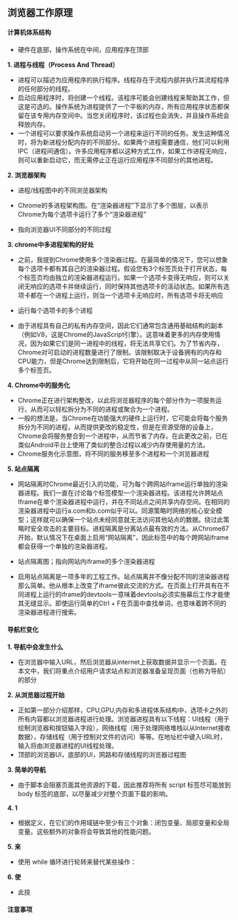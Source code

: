 ## **浏览器工作原理**

#### 计算机体系结构

- 硬件在底部，操作系统在中间，应用程序在顶部

**1. 进程与线程（Process And Thread）**

- 进程可以描述为应用程序的执行程序。线程存在于流程内部并执行其流程程序的任何部分的线程。
- 启动应用程序时，将创建一个线程。该程序可能会创建线程来帮助其工作，但这是可选的。操作系统为进程提供了一个平板的内存，所有应用程序状态都保留在该专用内存空间中。当您关闭程序时，该过程也会消失，并且操作系统会释放内存。
- 一个进程可以要求操作系统启动另一个进程来运行不同的任务。发生这种情况时，将为新进程分配内存的不同部分。如果两个进程需要通信，他们可以利用IPC（进程间通信）。许多应用程序都以这种方式工作，如果工作进程无响应，则可以重新启动它，而无需停止正在运行应用程序不同部分的其他进程。

**2. 浏览器架构**

- 进程/线程图中的不同浏览器架构

- Chrome的多进程架构图。在“渲染器进程”下显示了多个图层，以表示Chrome为每个选项卡运行了多个“渲染器进程”

- 指向浏览器UI不同部分的不同过程



**3. chrome中多进程架构的好处**

- 之前，我提到Chrome使用多个渲染器过程。在最简单的情况下，您可以想象每个选项卡都有其自己的渲染器过程。假设您有3个标签页处于打开状态，每个标签页均由独立的渲染器进程运行。如果一个选项卡变得无响应，则可以关闭无响应的选项卡并继续运行，同时保持其他选项卡的活动状态。如果所有选项卡都在一个进程上运行，则当一个选项卡无响应时，所有选项卡将无响应

- 运行每个选项卡的多个进程
- 由于进程具有自己的私有内存空间，因此它们通常包含通用基础结构的副本（例如V8，这是Chrome的JavaScript引擎）。这意味着更多的内存使用情况，因为如果它们是同一进程中的线程，将无法共享它们。为了节省内存，Chrome对可启动的进程数量进行了限制。该限制取决于设备拥有的内存和CPU能力，但是Chrome达到限制后，它将开始在同一过程中从同一站点运行多个标签页。

**4. Chrome中的服务化**

- Chrome正在进行架构整改，以此将浏览器程序的每个部分作为一项服务运行，从而可以轻松拆分为不同的进程或聚合为一个进程。
- 一般的想法是，当Chrome在功能强大的硬件上运行时，它可能会将每个服务拆分为不同的进程，从而提供更改的稳定性，但是在资源受限的设备上，Chrome会将服务整合到一个进程中，从而节省了内存。在此更改之前，已在类似Android平台上使用了类似的整合过程以减少内存使用量的方法。
- Chrome服务化示意图，将不同的服务移至多个进程和一个浏览器进程

**5. 站点隔离**

- 网站隔离时Chrome最近引入的功能，可为每个跨网站iframe运行单独的渲染器进程。我们一直在讨论每个标签模型一个渲染器进程。该进程允许跨站点Iframe在单个渲染器进程中运行，并在不同站点之间共享内存空间。在相同的渲染器进程中运行a.com和b.com似乎可以。同源策略时网络的核心安全模型；这样就可以确保一个站点未经同意就无法访问其他站点的数据。绕过此策略时安全攻击的主要目标。进程隔离是分离站点最有效的方法。从Chrome67开始，默认情况下在桌面上启用“网站隔离”，因此标签中的每个跨网站iframe都会获得一个单独的渲染器进程。
- 站点隔离图；指向网站内iframe的多个渲染器进程

- 启用站点隔离是一项多年的工程工作。站点隔离并不像分配不同的渲染器进程那么简单。他从根本上改变了iframe彼此交流的方式。在页面上打开具有在不同进程上运行的iframe的devtools一意味着devtools必须实施幕后工作才能使其无缝显示。即使运行简单的Ctrl + F在页面中查找单词，也意味着跨不同的渲染器进程进行搜索。


#### 导航栏变化

**1. 导航中会发生什么**

- 在浏览器中输入URL，然后浏览器从internet上获取数据并显示一个页面。在本文中，我们将重点介绍用户请求站点和浏览器准备呈现页面（也称为导航）的部分

**2. 从浏览器过程开始**

- 正如第一部分介绍那样，CPU,GPU,内存和多进程体系结构中，选项卡之外的所有内容都以浏览器进程进行处理。浏览器进程具有以下线程：UI线程（用于绘制浏览器和按钮输入字段），网络线程（用于处理网络堆栈以从Internet接收数据），存储线程（用于控制对文件的访问）等等。在地址栏中键入URL时，输入将由浏览器进程的UI线程处理。
- 顶部的浏览器UI，底部的UI，网路和存储线程的浏览器过程图

**3. 简单的导航**

- 由于脚本会阻塞页面其他资源的下载，因此推荐将所有 script 标签尽可能放到 body 标签的底部，以尽量减少对整个页面下载的影响。

**4. 1**

- 根据定义，在它们的作用域链中至少有三个对象：闭包变量、局部变量和全局变量。这些额外的对象将会导致其他的性能问题。

**5. 来**

- 使用 while 循环进行轮转来替代某些操作：

**6. 使**

- 此技

#### 注意事项
